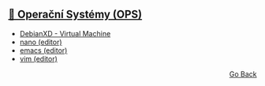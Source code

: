 ## <a href="https://github.com/neostetic/School-Zapisky/tree/main/OPS">📴 Operační Systémy (OPS)</a>
- <a href="https://github.com/neostetic/School-Zapisky/tree/main/PRO/debian">DebianXD - Virtual Machine</a>
- <a href="https://github.com/neostetic/School-Zapisky/tree/main/PRO/nano">nano (editor)</a>
- <a href="https://github.com/neostetic/School-Zapisky/tree/main/PRO/emacs">emacs (editor)</a>
- <a href="https://github.com/neostetic/School-Zapisky/tree/main/PRO/vim">vim (editor)</a>
<p align="right">
  <a href="https://github.com/neostetic/School-Zapisky">Go Back</a>
</p>
